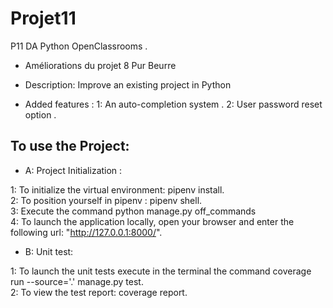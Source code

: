 # Projet11

P11 DA Python OpenClassrooms .
- Améliorations du projet 8 Pur Beurre

- Description:
Improve an existing project in Python

- Added features :
1: An auto-completion system .
2: User password reset option .

## To use the Project:

- A: Project Initialization : 

1: To initialize the virtual environment: pipenv install.  
2: To position yourself in pipenv : pipenv shell.  
3: Execute the command python manage.py off_commands  
4: To launch the application locally, open your browser and enter the following url: "http://127.0.0.1:8000/".   
  
- B: Unit test:

1: To launch the unit tests execute in the terminal the command coverage run --source='.' manage.py test.  
2: To view the test report: coverage report.  